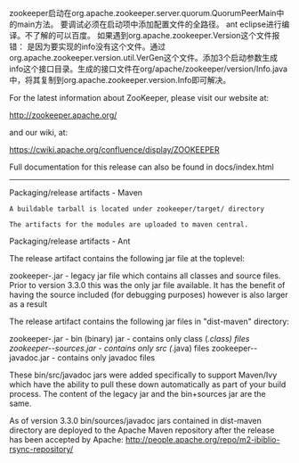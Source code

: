 zookeeper启动在org.apache.zookeeper.server.quorum.QuorumPeerMain中的main方法。
要调试必须在启动项中添加配置文件的全路径。
ant eclipse进行编译。不了解的可以百度。
如果遇到org.apache.zookeeper.Version这个文件报错：
是因为要实现的info没有这个文件。通过org.apache.zookeeper.version.util.VerGen这个文件。添加3个启动参数生成info这个接口目录。生成的接口文件在org/apache/zookeeper/version/Info.java中，将其复制到org.apache.zookeeper.version.Info即可解决。

For the latest information about ZooKeeper, please visit our website at:

   http://zookeeper.apache.org/

and our wiki, at:

   https://cwiki.apache.org/confluence/display/ZOOKEEPER

Full documentation for this release can also be found in docs/index.html

---------------------------
Packaging/release artifacts - Maven

    A buildable tarball is located under zookeeper/target/ directory

    The artifacts for the modules are uploaded to maven central.


Packaging/release artifacts - Ant

The release artifact contains the following jar file at the toplevel:

zookeeper-<version>.jar         - legacy jar file which contains all classes
                                  and source files. Prior to version 3.3.0 this
                                  was the only jar file available. It has the 
                                  benefit of having the source included (for
                                  debugging purposes) however is also larger as
                                  a result

The release artifact contains the following jar files in "dist-maven" directory:

zookeeper-<version>.jar         - bin (binary) jar - contains only class (*.class) files
zookeeper-<version>-sources.jar - contains only src (*.java) files
zookeeper-<version>-javadoc.jar - contains only javadoc files

These bin/src/javadoc jars were added specifically to support Maven/Ivy which have 
the ability to pull these down automatically as part of your build process. 
The content of the legacy jar and the bin+sources jar are the same.

As of version 3.3.0 bin/sources/javadoc jars contained in dist-maven directory
are deployed to the Apache Maven repository after the release has been accepted
by Apache:
  http://people.apache.org/repo/m2-ibiblio-rsync-repository/
